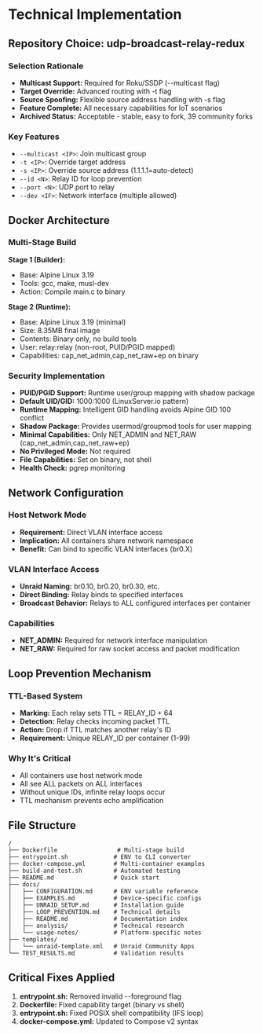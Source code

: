 # Technical Implementation

## Repository Choice: udp-broadcast-relay-redux

### Selection Rationale
- **Multicast Support:** Required for Roku/SSDP (--multicast flag)
- **Target Override:** Advanced routing with -t flag
- **Source Spoofing:** Flexible source address handling with -s flag
- **Feature Complete:** All necessary capabilities for IoT scenarios
- **Archived Status:** Acceptable - stable, easy to fork, 39 community forks

### Key Features
- `--multicast <IP>`: Join multicast group
- `-t <IP>`: Override target address
- `-s <IP>`: Override source address (1.1.1.1=auto-detect)
- `--id <N>`: Relay ID for loop prevention
- `--port <N>`: UDP port to relay
- `--dev <IF>`: Network interface (multiple allowed)

## Docker Architecture

### Multi-Stage Build
**Stage 1 (Builder):**
- Base: Alpine Linux 3.19
- Tools: gcc, make, musl-dev
- Action: Compile main.c to binary

**Stage 2 (Runtime):**
- Base: Alpine Linux 3.19 (minimal)
- Size: 8.35MB final image
- Contents: Binary only, no build tools
- User: relay:relay (non-root, PUID/PGID mapped)
- Capabilities: cap_net_admin,cap_net_raw+ep on binary

### Security Implementation
- **PUID/PGID Support:** Runtime user/group mapping with shadow package
- **Default UID/GID:** 1000:1000 (LinuxServer.io pattern)
- **Runtime Mapping:** Intelligent GID handling avoids Alpine GID 100 conflict
- **Shadow Package:** Provides usermod/groupmod tools for user mapping
- **Minimal Capabilities:** Only NET_ADMIN and NET_RAW (cap_net_admin,cap_net_raw+ep)
- **No Privileged Mode:** Not required
- **File Capabilities:** Set on binary, not shell
- **Health Check:** pgrep monitoring

## Network Configuration

### Host Network Mode
- **Requirement:** Direct VLAN interface access
- **Implication:** All containers share network namespace
- **Benefit:** Can bind to specific VLAN interfaces (br0.X)

### VLAN Interface Access
- **Unraid Naming:** br0.10, br0.20, br0.30, etc.
- **Direct Binding:** Relay binds to specified interfaces
- **Broadcast Behavior:** Relays to ALL configured interfaces per container

### Capabilities
- **NET_ADMIN:** Required for network interface manipulation
- **NET_RAW:** Required for raw socket access and packet modification

## Loop Prevention Mechanism

### TTL-Based System
- **Marking:** Each relay sets TTL = RELAY_ID + 64
- **Detection:** Relay checks incoming packet TTL
- **Action:** Drop if TTL matches another relay's ID
- **Requirement:** Unique RELAY_ID per container (1-99)

### Why It's Critical
- All containers use host network mode
- All see ALL packets on ALL interfaces
- Without unique IDs, infinite relay loops occur
- TTL mechanism prevents echo amplification

## File Structure

```
/
├── Dockerfile                 # Multi-stage build
├── entrypoint.sh             # ENV to CLI converter
├── docker-compose.yml        # Multi-container examples
├── build-and-test.sh         # Automated testing
├── README.md                 # Quick start
├── docs/
│   ├── CONFIGURATION.md      # ENV variable reference
│   ├── EXAMPLES.md           # Device-specific configs
│   ├── UNRAID_SETUP.md       # Installation guide
│   ├── LOOP_PREVENTION.md    # Technical details
│   ├── README.md             # Documentation index
│   ├── analysis/             # Technical research
│   └── usage-notes/          # Platform-specific notes
├── templates/
│   └── unraid-template.xml   # Unraid Community Apps
└── TEST_RESULTS.md           # Validation results
```

## Critical Fixes Applied
1. **entrypoint.sh:** Removed invalid --foreground flag
2. **Dockerfile:** Fixed capability target (binary vs shell)
3. **entrypoint.sh:** Fixed POSIX shell compatibility (IFS loop)
4. **docker-compose.yml:** Updated to Compose v2 syntax